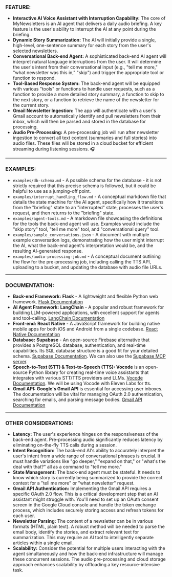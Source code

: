 ### FEATURE:

-   **Interactive AI Voice Assistant with Interruption Capability:** The core of MyNewsletters is an AI agent that delivers a daily audio briefing. A key feature is the user's ability to interrupt the AI at any point during the briefing.
-   **Dynamic Story Summarization:** The AI will initially provide a single, high-level, one-sentence summary for each story from the user's selected newsletters.
-   **Conversational Back-end Agent:** A sophisticated back-end AI agent will interpret natural language interruptions from the user. It will determine the user's intent from their conversational input (e.g., "tell me more," "what newsletter was this in," "skip") and trigger the appropriate tool or function to respond.
-   **Tool-Based Response System:** The back-end agent will be equipped with various "tools" or functions to handle user requests, such as a function to provide a more detailed story summary, a function to skip to the next story, or a function to retrieve the name of the newsletter for the current story.
-   **Gmail Newsletter Ingestion:** The app will authenticate with a user's Gmail account to automatically identify and pull newsletters from their inbox, which will then be parsed and stored in the database for processing.
-   **Audio Pre-Processing:** A pre-processing job will run after newsletter ingestion to convert all text content (summaries and full stories) into audio files. These files will be stored in a cloud bucket for efficient streaming during listening sessions. 🎧

***

### EXAMPLES:

-   `examples/db-schema.md` - A possible schema for the database - it is not strictly required that this precise schema is followed, but it could be helpful to use as a jumping-off point.
-   `examples/interrupt_handling_flow.md` - A conceptual markdown file that details the state machine for the AI agent, specifically how it transitions from the "briefing" state to an "interrupted" state, processes the user's request, and then returns to the "briefing" state.
-   `examples/agent-tools.md` - A markdown file showcasing the definitions for the tools the back-end agent will use. Examples would include the "skip story" tool, "tell me more" tool, and "conversational query" tool.
-   `examples/sample_conversations.json` - A document with multiple example conversation logs, demonstrating how the user might interrupt the AI, what the back-end agent's interpretation would be, and the resulting AI-generated response.
-   `examples/audio-processing-job.md` - A conceptual document outlining the flow for the pre-processing job, including calling the TTS API, uploading to a bucket, and updating the database with audio file URLs.

***

### DOCUMENTATION:

-   **Back-end Framework:** **Flask** - A lightweight and flexible Python web framework. [Flask Documentation](https://flask.palletsprojects.com/)
-   **AI Agent Framework:** **LangChain** - A popular and robust framework for building LLM-powered applications, with excellent support for agents and tool-calling. [LangChain Documentation](https://python.langchain.com/docs/get_started/introduction)
-   **Front-end:** **React Native** - A JavaScript framework for building native mobile apps for both iOS and Android from a single codebase. [React Native Documentation](https://reactnative.dev/docs/getting-started)
-   **Database:** **Supabase** - An open-source Firebase alternative that provides a PostgreSQL database, authentication, and real-time capabilities. Its SQL database structure is a good fit for your detailed schema. [Supabase Documentation](https://supabase.com/docs). We can also use the [Supabase MCP server](https://github.com/supabase-community/supabase-mcp).
-   **Speech-to-Text (STT) & Text-to-Speech (TTS):** **Vocode** is an open-source Python library for creating real-time voice assistants that integrates with various STT/TTS providers and LLMs. [Vocode Documentation](https://docs.vocode.dev/). We will be using Vocode with Eleven Labs for tts.
-   **Gmail API:** **Google's Gmail API** is essential for accessing user inboxes. The documentation will be vital for managing OAuth 2.0 authentication, searching for emails, and parsing message bodies. [Gmail API Documentation](https://developers.google.com/gmail/api/guides)

***

### OTHER CONSIDERATIONS:

-   **Latency:** The user's experience hinges on the responsiveness of the back-end agent. Pre-processing audio significantly reduces latency by eliminating on-the-fly TTS calls during a session.
-   **Intent Recognition:** The back-end AI's ability to accurately interpret the user's intent from a wide range of conversational phrases is crucial. It must handle variations like "go deeper," "expand on that," or "what's the deal with that?" all as a command to "tell me more."
-   **State Management:** The back-end agent must be stateful. It needs to know which story is currently being summarized to provide the correct context for a "tell me more" or "what newsletter" request.
-   **Gmail API Authentication:** Implementing the Gmail API requires a specific OAuth 2.0 flow. This is a critical development step that an AI assistant might struggle with. You'll need to set up an OAuth consent screen in the Google Cloud console and handle the token exchange process, which includes securely storing access and refresh tokens for each user.
-   **Newsletter Parsing:** The content of a newsletter can be in various formats (HTML, plain text). A robust method will be needed to parse the email body, identify the stories, and extract relevant text for summarization. This may require an AI tool to intelligently separate articles within a single email.
-   **Scalability:** Consider the potential for multiple users interacting with the agent simultaneously and how the back-end infrastructure will manage these concurrent sessions. The audio pre-processing and cloud storage approach enhances scalability by offloading a key resource-intensive task.
